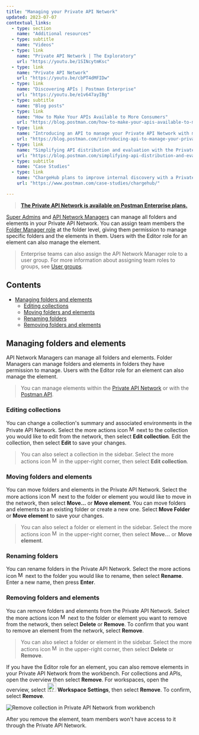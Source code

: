 ```yaml
---
title: "Managing your Private API Network"
updated: 2023-07-07
contextual_links:
  - type: section
    name: "Additional resources"
  - type: subtitle
    name: "Videos"
  - type: link
    name: "Private API Network | The Exploratory"
    url: "https://youtu.be/1SINcytmKsc"
  - type: link
    name: "Private API Network"
    url: "https://youtu.be/cbPT4dMFIDw"
  - type: link
    name: "Discovering APIs | Postman Enterprise"
    url: "https://youtu.be/e1v647ayIBg"
  - type: subtitle
    name: "Blog posts"
  - type: link
    name: "How to Make Your APIs Available to More Consumers"
    url: "https://blog.postman.com/how-to-make-your-apis-available-to-more-consumers/"
  - type: link
    name: "Introducing an API to manage your Private API Network with more automation"
    url: "https://blog.postman.com/introducing-api-to-manage-your-private-api-network-with-automation/"
  - type: link
    name: "Simplifying API distribution and evaluation with the Private API Network"
    url: "https://blog.postman.com/simplifying-api-distribution-and-evaluation-with-the-private-api-network/"
  - type: subtitle
    name: "Case Studies"
  - type: link
    name: "ChargeHub plans to improve internal discovery with a Private API Network"
    url: "https://www.postman.com/case-studies/chargehub/"

---
```


> **[The Private API Network is available on Postman Enterprise plans.](https://www.postman.com/pricing)**

[Super Admins](/docs/collaborating-in-postman/roles-and-permissions/#team-roles) and [API Network Managers](/docs/collaborating-in-postman/roles-and-permissions/#network-roles) can manage all folders and elements in your Private API Network. You can assign team members the [Folder Manager role](/docs/collaborating-in-postman/roles-and-permissions/#network-roles) at the folder level, giving them permission to manage specific folders and the elements in them. Users with the Editor role for an element can also manage the element.

> Enterprise teams can also assign the API Network Manager role to a user group. For more information about assigning team roles to groups, see [User groups](/docs/collaborating-in-postman/user-groups/).

## Contents

* [Managing folders and elements](#managing-folders-and-elements)
    * [Editing collections](#editing-collections)
    * [Moving folders and elements](#moving-folders-and-elements)
    * [Renaming folders](#renaming-folders)
    * [Removing folders and elements](#removing-folders-and-elements)

## Managing folders and elements

API Network Managers can manage all folders and elements. Folder Managers can manage folders and elements in folders they have permission to manage. Users with the Editor role for an element can also manage the element.

> You can manage elements within the [Private API Network](/docs/collaborating-in-postman/private-api-network/adding-private-network/#navigating-the-private-api-network) or with the [Postman API](https://www.postman.com/postman/workspace/postman-public-workspace/folder/12959542-b7c02959-88ca-4e2f-9b68-99538eed4533?ctx=documentation).

### Editing collections

You can change a collection's summary and associated environments in the Private API Network. Select the more actions icon <img alt="More actions icon" src="https://assets.postman.com/postman-docs/icon-more-actions-v9.jpg#icon" width="16px"> next to the collection you would like to edit from the network, then select **Edit collection**. Edit the collection, then select **Edit** to save your changes.

> You can also select a collection in the sidebar. Select the more actions icon <img alt="More actions icon" src="https://assets.postman.com/postman-docs/icon-more-actions-v9.jpg#icon" width="16px"> in the upper-right corner, then select **Edit collection**.

### Moving folders and elements

You can move folders and elements in the Private API Network. Select the more actions icon <img alt="More actions icon" src="https://assets.postman.com/postman-docs/icon-more-actions-v9.jpg#icon" width="16px"> next to the folder or element you would like to move in the network, then select **Move...** or **Move element**. You can move folders and elements to an existing folder or create a new one. Select **Move Folder** or **Move element** to save your changes.

> You can also select a folder or element in the sidebar. Select the more actions icon <img alt="More actions icon" src="https://assets.postman.com/postman-docs/icon-more-actions-v9.jpg#icon" width="16px"> in the upper-right corner, then select **Move...** or **Move element**.

### Renaming folders

You can rename folders in the Private API Network. Select the more actions icon <img alt="More actions icon" src="https://assets.postman.com/postman-docs/icon-more-actions-v9.jpg#icon" width="16px"> next to the folder you would like to rename, then select **Rename**. Enter a new name, then press **Enter**.

### Removing folders and elements

You can remove folders and elements from the Private API Network. Select the more actions icon <img alt="More actions icon" src="https://assets.postman.com/postman-docs/icon-more-actions-v9.jpg#icon" width="16px"> next to the folder or element you want to remove from the network, then select **Delete** or **Remove**. To confirm that you want to remove an element from the network, select **Remove**.

> You can also select a folder or element in the sidebar. Select the more actions icon <img alt="More actions icon" src="https://assets.postman.com/postman-docs/icon-more-actions-v9.jpg#icon" width="16px"> in the upper-right corner, then select **Delete** or **Remove**.

If you have the Editor role for an element, you can also remove elements in your Private API Network from the workbench. For collections and APIs, open the overview then select **Remove**. For workspaces, open the overview, select <img alt="Workspace settings icon" src="https://assets.postman.com/postman-docs/v10/icon-sliders-v10.jpg#icon" width="24px"> **Workspace Settings**, then select **Remove**. To confirm, select **Remove**.

<img alt="Remove collection in Private API Network from workbench" src="https://assets.postman.com/postman-docs/v10/remove-collection-private-api-network-v10.jpg"/>

After you remove the element, team members won't have access to it through the Private API Network.
